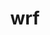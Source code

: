 ---
title: "wrf"
layout: cache
categories: [package, develop-2025-04-06]
meta: {"compilers": ["gcc@11.4.0", "gcc@12.4.0", "intel-oneapi-compilers@2024.1.0", "intel-oneapi-compilers@2025.1.0"], "num_specs": 6, "num_specs_by_stack": {"aws-pcluster-neoverse_v1": 1, "aws-pcluster-x86_64_v4": 2, "e4s": 2, "e4s-oneapi": 1, "root": 6}, "oss": ["amzn2", "ubuntu22.04"], "platforms": ["linux"], "stacks": ["aws-pcluster-neoverse_v1", "aws-pcluster-x86_64_v4", "e4s", "e4s-oneapi", "root"], "targets": ["neoverse_v1", "x86_64_v3", "x86_64_v4"], "versions": ["4.6.1"]}
spec_details: [{"compiler": "gcc@12.4.0", "hash": "bcnto3zmk2jrwd2kbl4pnu3mlmqiuz3w", "os": "amzn2", "platform": "linux", "size": "-", "stacks": ["aws-pcluster-neoverse_v1", "root"], "target": "neoverse_v1", "variants": ["~adios2", "build_system=generic", "build_type=dmpar", "~chem", "compile_type=em_real", "nesting=basic", "~netcdf_classic", "patches:=68548f6,908c718,f3dd50d", "+pnetcdf"], "versions": ["4.6.1"]}, {"compiler": "intel-oneapi-compilers@2024.1.0", "hash": "feswboegic3b3eibwe6e4cobx5at73k6", "os": "amzn2", "platform": "linux", "size": "-", "stacks": ["aws-pcluster-x86_64_v4", "root"], "target": "x86_64_v3", "variants": ["~adios2", "build_system=generic", "build_type='dm+sm'", "~chem", "compile_type=em_real", "nesting=basic", "~netcdf_classic", "patches:=68548f6,908c718,d2f296e,f3dd50d", "+pnetcdf"], "versions": ["4.6.1"]}, {"compiler": "intel-oneapi-compilers@2024.1.0", "hash": "i4ldtqqvdtt47myvyui3u3h47crtoxgm", "os": "amzn2", "platform": "linux", "size": "-", "stacks": ["aws-pcluster-x86_64_v4", "root"], "target": "x86_64_v4", "variants": ["~adios2", "build_system=generic", "build_type='dm+sm'", "~chem", "compile_type=em_real", "nesting=basic", "~netcdf_classic", "patches:=68548f6,908c718,d2f296e,f3dd50d", "+pnetcdf"], "versions": ["4.6.1"]}, {"compiler": "gcc@11.4.0", "hash": "nxclwosctoyhrrmht7ddkef643ilanoe", "os": "ubuntu22.04", "platform": "linux", "size": "-", "stacks": ["e4s", "root"], "target": "x86_64_v3", "variants": ["~adios2", "build_system=generic", "build_type=dmpar", "~chem", "compile_type=em_real", "nesting=basic", "~netcdf_classic", "patches:=68548f6,908c718,f3dd50d", "+pnetcdf"], "versions": ["4.6.1"]}, {"compiler": "gcc@11.4.0", "hash": "p37j4xiavbcbaetfc26nawzfigohouij", "os": "ubuntu22.04", "platform": "linux", "size": "-", "stacks": ["e4s", "root"], "target": "x86_64_v3", "variants": ["~adios2", "build_system=generic", "build_type=dmpar", "~chem", "compile_type=em_real", "nesting=basic", "~netcdf_classic", "patches:=68548f6,908c718,f3dd50d", "+pnetcdf"], "versions": ["4.6.1"]}, {"compiler": "intel-oneapi-compilers@2025.1.0", "hash": "tnwdacauzffdulrmpmmmesleko3eh2pg", "os": "ubuntu22.04", "platform": "linux", "size": "-", "stacks": ["e4s-oneapi", "root"], "target": "x86_64_v3", "variants": ["~adios2", "build_system=generic", "build_type=dmpar", "~chem", "compile_type=em_real", "nesting=basic", "~netcdf_classic", "patches:=68548f6,908c718,d2f296e,f3dd50d", "+pnetcdf"], "versions": ["4.6.1"]}]
---